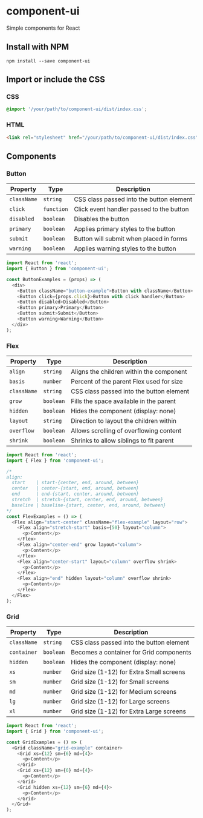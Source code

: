 # component-ui
Simple components for React

## Install with NPM
`npm install --save component-ui`

## Import or include the CSS

### CSS
```css
@import '/your/path/to/component-ui/dist/index.css';
```

### HTML
```html
<link rel="stylesheet" href="/your/path/to/component-ui/dist/index.css">
```

## Components

### Button
| Property    | Type       | Description
| ----------- | ---------- | ----------------------------------------
| `className` | `string`   | CSS class passed into the button element
| `click`     | `function` | Click event handler passed to the button
| `disabled`  | `boolean`  | Disables the button
| `primary`   | `boolean`  | Applies primary styles to the button
| `submit`    | `boolean`  | Button will submit when placed in forms
| `warning`   | `boolean`  | Applies warning styles to the button
```javascript
import React from 'react';
import { Button } from 'component-ui';

const ButtonExamples = (props) => (
  <div>
    <Button className="button-example">Button with className</Button>
    <Button click={props.click}>Button with click handler</Button>
    <Button disabled>Disabled</Button>
    <Button primary>Primary</Button>
    <Button submit>Submit</Button>
    <Button warning>Warning</Button>
  </div>
);
```

### Flex
| Property    | Type       | Description
| ----------- | ---------- | ----------------------------------------
| `align`     | `string`   | Aligns the children within the component
| `basis`     | `number`   | Percent of the parent Flex used for size
| `className` | `string`   | CSS class passed into the button element
| `grow`      | `boolean`  | Fills the space available in the parent
| `hidden`    | `boolean`  | Hides the component (display: none)
| `layout`    | `string`   | Direction to layout the children within
| `overflow`  | `boolean`  | Allows scrolling of overflowing content
| `shrink`    | `boolean`  | Shrinks to allow siblings to fit parent
```javascript
import React from 'react';
import { Flex } from 'component-ui';

/*
align:
  start    | start-{center, end, around, between}
  center   | center-{start, end, around, between}
  end      | end-{start, center, around, between}
  stretch  | stretch-{start, center, end, around, between}
  baseline | baseline-{start, center, end, around, between}
*/
const FlexExamples = () => (
  <Flex align="start-center" className="flex-example" layout="row">
    <Flex align="stretch-start" basis={50} layout="column">
      <p>Content</p>
    </Flex>
    <Flex align="center-end" grow layout="column">
      <p>Content</p>
    </Flex>
    <Flex align="center-start" layout="column" overflow shrink>
      <p>Content</p>
    </Flex>
    <Flex align="end" hidden layout="column" overflow shrink>
      <p>Content</p>
    </Flex>
  </Flex>
);
```

### Grid
| Property    | Type       | Description
| ----------- | ---------- | ----------------------------------------
| `className` | `string`   | CSS class passed into the button element
| `container` | `boolean`  | Becomes a container for Grid components
| `hidden`    | `boolean`  | Hides the component (display: none)
| `xs`        | `number`   | Grid size (1-12) for Extra Small screens
| `sm`        | `number`   | Grid size (1-12) for Small screens
| `md`        | `number`   | Grid size (1-12) for Medium screens
| `lg`        | `number`   | Grid size (1-12) for Large screens
| `xl`        | `number`   | Grid size (1-12) for Extra Large screens
```javascript
import React from 'react';
import { Grid } from 'component-ui';

const GridExamples = () => (
  <Grid className="grid-example" container>
    <Grid xs={12} sm={6} md={4}>
      <p>Content</p>
    </Grid>
    <Grid xs={12} sm={6} md={4}>
      <p>Content</p>
    </Grid>
    <Grid hidden xs={12} sm={6} md={4}>
      <p>Content</p>
    </Grid>
  </Grid>
);
```
